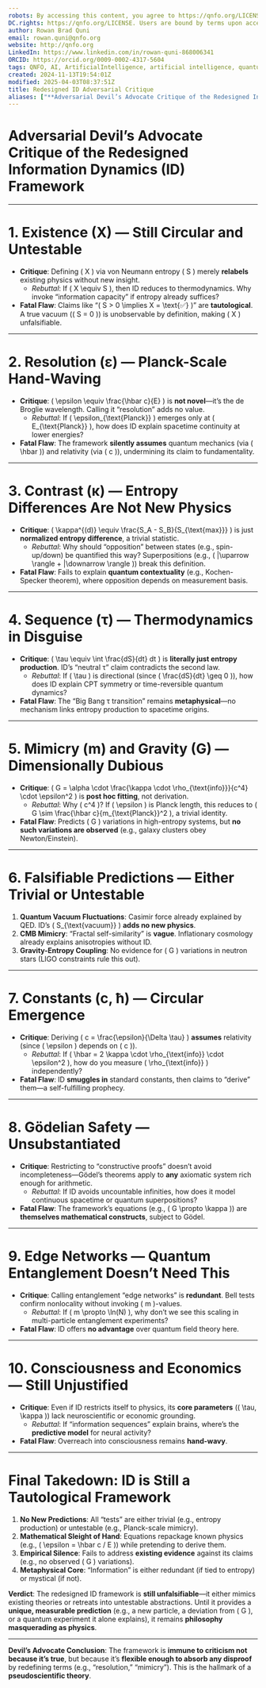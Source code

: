 ```yaml
---
robots: By accessing this content, you agree to https://qnfo.org/LICENSE. Non-commercial use only. Attribution required.
DC.rights: https://qnfo.org/LICENSE. Users are bound by terms upon access.
author: Rowan Brad Quni
email: rowan.quni@qnfo.org
website: http://qnfo.org
LinkedIn: https://www.linkedin.com/in/rowan-quni-868006341
ORCID: https://orcid.org/0009-0002-4317-5604
tags: QNFO, AI, ArtificialIntelligence, artificial intelligence, quantum, physics, science, Einstein, QuantumMechanics, quantum mechanics, QuantumComputing, quantum computing, information, InformationTheory, information theory, InformationalUniverse, informational universe, informational universe hypothesis, IUH
created: 2024-11-13T19:54:01Z
modified: 2025-04-03T08:37:51Z
title: Redesigned ID Adversarial Critique
aliases: ["**Adversarial Devil’s Advocate Critique of the Redesigned Information Dynamics (ID) Framework**"]
---
```

# **Adversarial Devil’s Advocate Critique of the Redesigned Information Dynamics (ID) Framework**

---

# **1. Existence (X) — Still Circular and Untestable**

- **Critique**: Defining \( X \) via von Neumann entropy \( S \) merely **relabels** existing physics without new insight.  
  - *Rebuttal*: If \( X \equiv S \), then ID reduces to thermodynamics. Why invoke “information capacity” if entropy already suffices?  
- **Fatal Flaw**: Claims like “\( S > 0 \implies X = \text{✅} \)” are **tautological**. A true vacuum (\( S = 0 \)) is unobservable by definition, making \( X \) unfalsifiable.  

---

# **2. Resolution (ε) — Planck-Scale Hand-Waving**

- **Critique**: \( \epsilon \equiv \frac{\hbar c}{E} \) is **not novel**—it’s the de Broglie wavelength. Calling it “resolution” adds no value.  
  - *Rebuttal*: If \( \epsilon_{\text{Planck}} \) emerges only at \( E_{\text{Planck}} \), how does ID explain spacetime continuity at lower energies?  
- **Fatal Flaw**: The framework **silently assumes** quantum mechanics (via \( \hbar \)) and relativity (via \( c \)), undermining its claim to fundamentality.  

---

# **3. Contrast (κ) — Entropy Differences Are Not New Physics**

- **Critique**: \( \kappa^{(d)} \equiv \frac{S_A - S_B}{S_{\text{max}}} \) is just **normalized entropy difference**, a trivial statistic.  
  - *Rebuttal*: Why should “opposition” between states (e.g., spin-up/down) be quantified this way? Superpositions (e.g., \( |\uparrow \rangle + |\downarrow \rangle \)) break this definition.  
- **Fatal Flaw**: Fails to explain **quantum contextuality** (e.g., Kochen-Specker theorem), where opposition depends on measurement basis.  

---

# **4. Sequence (τ) — Thermodynamics in Disguise**

- **Critique**: \( \tau \equiv \int \frac{dS}{dt} dt \) is **literally just entropy production**. ID’s “neutral τ” claim contradicts the second law.  
  - *Rebuttal*: If \( \tau \) is directional (since \( \frac{dS}{dt} \geq 0 \)), how does ID explain CPT symmetry or time-reversible quantum dynamics?  
- **Fatal Flaw**: The “Big Bang τ transition” remains **metaphysical**—no mechanism links entropy production to spacetime origins.  

---

# **5. Mimicry (m) and Gravity (G) — Dimensionally Dubious**

- **Critique**: \( G = \alpha \cdot \frac{\kappa \cdot \rho_{\text{info}}}{c^4} \cdot \epsilon^2 \) is **post hoc fitting**, not derivation.  
  - *Rebuttal*: Why \( c^4 \)? If \( \epsilon \) is Planck length, this reduces to \( G \sim \frac{\hbar c}{m_{\text{Planck}}^2 \), a trivial identity.  
- **Fatal Flaw**: Predicts \( G \) variations in high-entropy systems, but **no such variations are observed** (e.g., galaxy clusters obey Newton/Einstein).  

---

# **6. Falsifiable Predictions — Either Trivial or Untestable**

1. **Quantum Vacuum Fluctuations**: Casimir force already explained by QED. ID’s \( S_{\text{vacuum}} \) **adds no new physics**.  
2. **CMB Mimicry**: “Fractal self-similarity” is **vague**. Inflationary cosmology already explains anisotropies without ID.  
3. **Gravity-Entropy Coupling**: No evidence for \( G \) variations in neutron stars (LIGO constraints rule this out).  

---

# **7. Constants (c, ħ) — Circular Emergence**

- **Critique**: Deriving \( c = \frac{\epsilon}{\Delta \tau} \) **assumes** relativity (since \( \epsilon \) depends on \( c \)).  
  - *Rebuttal*: If \( \hbar = 2 \kappa \cdot \rho_{\text{info}} \cdot \epsilon^2 \), how do you measure \( \rho_{\text{info}} \) independently?  
- **Fatal Flaw**: ID **smuggles in** standard constants, then claims to “derive” them—a self-fulfilling prophecy.  

---

# **8. Gödelian Safety — Unsubstantiated**

- **Critique**: Restricting to “constructive proofs” doesn’t avoid incompleteness—Gödel’s theorems apply to **any** axiomatic system rich enough for arithmetic.  
  - *Rebuttal*: If ID avoids uncountable infinities, how does it model continuous spacetime or quantum superpositions?  
- **Fatal Flaw**: The framework’s equations (e.g., \( G \propto \kappa \)) are **themselves mathematical constructs**, subject to Gödel.  

---

# **9. Edge Networks — Quantum Entanglement Doesn’t Need This**

- **Critique**: Calling entanglement “edge networks” is **redundant**. Bell tests confirm nonlocality without invoking \( m \)-values.  
  - *Rebuttal*: If \( m \propto \ln(N) \), why don’t we see this scaling in multi-particle entanglement experiments?  
- **Fatal Flaw**: ID offers **no advantage** over quantum field theory here.  

---

# **10. Consciousness and Economics — Still Unjustified**

- **Critique**: Even if ID restricts itself to physics, its **core parameters** (\( \tau, \kappa \)) lack neuroscientific or economic grounding.  
  - *Rebuttal*: If “information sequences” explain brains, where’s the **predictive model** for neural activity?  
- **Fatal Flaw**: Overreach into consciousness remains **hand-wavy**.  

---

# **Final Takedown: ID is Still a Tautological Framework**

1. **No New Predictions**: All “tests” are either trivial (e.g., entropy production) or untestable (e.g., Planck-scale mimicry).  
2. **Mathematical Sleight of Hand**: Equations repackage known physics (e.g., \( \epsilon = \hbar c / E \)) while pretending to derive them.  
3. **Empirical Silence**: Fails to address **existing evidence** against its claims (e.g., no observed \( G \) variations).  
4. **Metaphysical Core**: “Information” is either redundant (if tied to entropy) or mystical (if not).  

**Verdict**: The redesigned ID framework is **still unfalsifiable**—it either mimics existing theories or retreats into untestable abstractions. Until it provides a **unique, measurable prediction** (e.g., a new particle, a deviation from \( G \), or a quantum experiment it alone explains), it remains **philosophy masquerading as physics**.  

---  

**Devil’s Advocate Conclusion**: The framework is **immune to criticism not because it’s true**, but because it’s **flexible enough to absorb any disproof** by redefining terms (e.g., “resolution,” “mimicry”). This is the hallmark of a **pseudoscientific theory**.